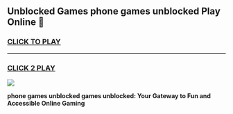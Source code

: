 
## Unblocked Games phone games unblocked Play Online 👋
<h3>
<a href="https://news.freeplayer.one?title=phone_games_unblocked&ref=17F">CLICK TO PLAY</a></h3>
<hr>

<h3>
<a href="https://news.freeplayer.one?title=phone_games_unblocked&ref=17F">CLICK 2 PLAY</a>
  
</h3>

<a href="https://news.freeplayer.one?title=phone_games_unblocked&ref=17F/"><img src="https://clearcache.store/games.png"></a>


**phone games unblocked games unblocked: Your Gateway to Fun and Accessible Online Gaming**
